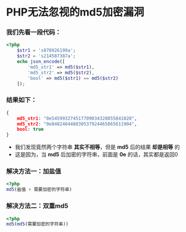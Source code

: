 # PHP无法忽视的md5加密漏洞

### 我们先看一段代码： 

```php
<?php 
    $str1 = 's878926199a';
	$str2 = 's214587387a'; 
	echo json_encode([    
        'md5_str1' => md5($str1),    
        'md5_str2' => md5($str2),    
        'bool' => md5($str1) == md5($str2)
    ]);
```

### 结果如下：

```json
{    
	md5_str1: "0e545993274517709034328855841020",    
	md5_str2: "0e848240448830537924465865611904",    
	bool: true
}
```

- 我们发现竟然两个字符串 **其实不相等**，但是 **md5** 后的结果 **却是相等** 的
- 这是因为，当 **md5** 后加密的字符串，前面是 **0e** 的话，其实都是返回0

### 解决方法一：加盐值

```php
<?php 
md5(盐值 + 需要加密的字符串)
```

### 解决方法二：双重md5

```php
<?php 
md5(md5(需要加密的字符串))
```